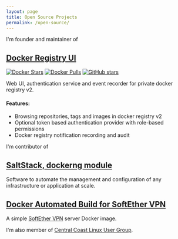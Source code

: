 ```yaml
---
layout: page
title: Open Source Projects
permalink: /open-source/
---
```


I'm founder and maintainer of 

##  [Docker Registry UI](https://github.com/mkuchin/docker-registry-web)

[![Docker Stars](https://img.shields.io/docker/stars/hyper/docker-registry-web.svg?maxAge=86400)](https://hub.docker.com/r/hyper/docker-registry-web/) 
[![Docker Pulls](https://img.shields.io/docker/pulls/hyper/docker-registry-web.svg?maxAge=86400)](https://hub.docker.com/r/hyper/docker-registry-web/)
[![GitHub stars](https://img.shields.io/github/stars/mkuchin/docker-registry-web.svg?style=social&maxAge=86400)](https://github.com/mkuchin/docker-registry-web)

Web UI, authentication service and event recorder for private docker registry v2.
#### Features:

  * Browsing repositories, tags and images in docker registry v2
  * Optional token based authentication provider with role-based permissions
  * Docker registry notification recording and audit

I'm contributor of 

## [SaltStack, dockerng module](https://github.com/saltstack/salt)

Software to automate the management and configuration of any infrastructure or application at scale.

## [Docker Automated Build for SoftEther VPN](https://github.com/siomiz/SoftEtherVPN)

A simple [SoftEther VPN](https://www.softether.org/) server Docker image.

I'm also member of [Central Coast Linux User Group](https://github.com/cclug/).
